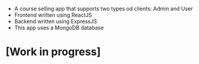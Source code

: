 - A course selling app that supports two types od clients: Admin and User
- Frontend written using ReactJS
- Backend written using ExpressJS
- This app uses a MongoDB database
# [Work in progress]
